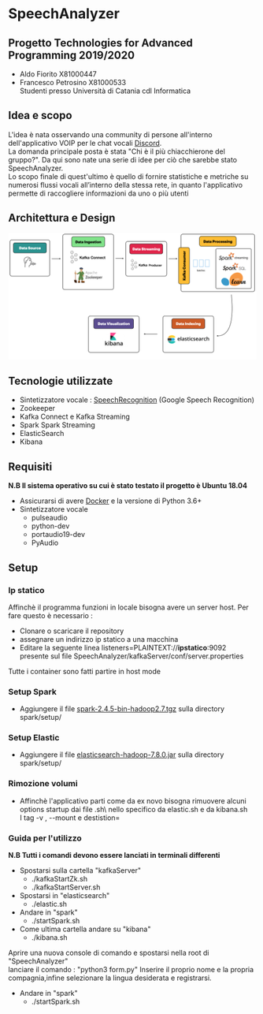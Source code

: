 # SpeechAnalyzer

## Progetto Technologies for Advanced Programming 2019/2020
- Aldo Fiorito X81000447
- Francesco Petrosino X81000533\
Studenti presso Università di Catania cdl Informatica


## Idea e scopo
L'idea è nata osservando una community di persone all'interno dell'applicativo VOIP per le chat vocali [Discord][5]. <br />
La domanda principale posta è stata "Chi è il più chiacchierone del gruppo?". 
Da qui sono nate una serie di idee per ciò che sarebbe stato SpeechAnalyzer. <br  />
Lo scopo finale di quest'ultimo è quello di fornire statistiche e metriche su numerosi flussi vocali all’interno della stessa rete, in quanto l'applicativo permette di raccogliere informazioni da uno o più utenti

## Architettura e Design
![](DocsProgetto/schema.png)

## Tecnologie utilizzate
- Sintetizzatore vocale : [SpeechRecognition][4] (Google Speech Recognition)
- Zookeeper
- Kafka Connect e Kafka Streaming
- Spark Spark Streaming 
- ElasticSearch
- Kibana
## Requisiti
**N.B Il sistema operativo su cui è stato testato il progetto è Ubuntu 18.04**
- Assicurarsi di avere [Docker][3] e la versione di Python 3.6+
- Sintetizzatore vocale
    - pulseaudio 
    - python-dev
    - portaudio19-dev
    - PyAudio
## Setup
### Ip statico
Affinchè il programma funzioni in locale bisogna avere un server host. Per fare questo è necessario : 
- Clonare o scaricare il repository
- assegnare un indirizzo ip statico a una macchina
- Editare la seguente linea listeners=PLAINTEXT://**ipstatico**:9092 presente sul file SpeechAnalyzer/kafkaServer/conf/server.properties

Tutte i container sono fatti partire in host mode
### Setup Spark
- Aggiungere il file [spark-2.4.5-bin-hadoop2.7.tgz][1] sulla directory spark/setup/
### Setup Elastic
- Aggiungere il file [elasticsearch-hadoop-7.8.0.jar][2] sulla directory spark/setup/
### Rimozione volumi
- Affinchè l'applicativo parti come da ex novo bisogna rimuovere alcuni options startup dai file .sh\ nello specifico da elastic.sh e da kibana.sh\
  I tag -v , --mount e destistion=


### Guida per l'utilizzo
**N.B Tutti i comandi devono essere lanciati in terminali differenti**
- Spostarsi sulla cartella "kafkaServer"
    - ./kafkaStartZk.sh
    - ./kafkaStartServer.sh
- Spostarsi in "elasticsearch"
    - ./elastic.sh
- Andare in "spark"
    - ./startSpark.sh
- Come ultima cartella andare su "kibana"
    - ./kibana.sh

Aprire una nuova console di comando e spostarsi nella root di  "SpeechAnalyzer" <br />
lanciare il comando : "python3 form.py"
Inserire il proprio nome e la propria compagnia,infine selezionare la lingua desiderata e registrarsi.

- Andare in "spark"
    - ./startSpark.sh

[1]:https://studentiunict-my.sharepoint.com/:f:/g/personal/uni389952_studium_unict_it/EtiOBtdaJKZMj9zeuzJJ9UcB60rLKQOOjFG6yk92CBy8JQ?e=YJqarn "Repository OneDrive sp"
[2]:https://studentiunict-my.sharepoint.com/:u:/g/personal/uni389952_studium_unict_it/EeNAcubCzxxOpPPCLQOAznABSBqiCYsNhG7ZTEXAaENepg?e=jsPF6m "Repository OneDrive es"
[3]:https://docs.docker.com/get-docker/ "Docker"
[4]:https://pypi.org/project/SpeechRecognition/"SpeechRecognition"
[5]:https://discord.com/new "Discord"